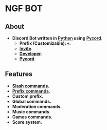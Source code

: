 # NGF BOT
## About
- **Discord Bot written in [Python](https://www.python.org/ (Python programming language)) using [Pycord](https://docs.pycord.dev/en/master/ (Pycord documentations)).**
    - **Prefix (Customizable): `+`.**
    - **[Invite](https://discord.com/api/oauth2/authorize?client_id=895633975274532906&permissions=8&scope=bot%20applications.commands (Bot invite link)).**
    - **[Developer](https://discordapp.com/users/589198370111881216/ (NOGAF#8484)).**
    - **[Pycord](https://github.com/Pycord-Development/pycord (Pycord github repo)).**

## Features
- **[Slash commands](https://discord.com/blog/slash-commands-are-here (Discord slash commands)).**
- **[Prefix commands](https://autocode.com/community/announcements/easier-discord-prefix-commands/ (Discord prefix commands)).**
- **Custom prefix.**
- **Global commands.**
- **Moderation commands.**
- **Music commands.**
- **Games commands.**
- **Score system.**
